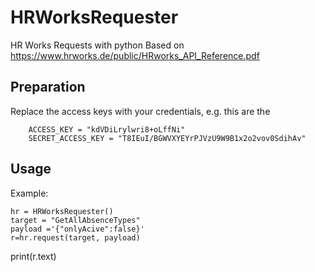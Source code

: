 # HRWorksRequester
HR Works Requests with python
Based on https://www.hrworks.de/public/HRworks_API_Reference.pdf 

## Preparation

Replace the access keys with your credentials, e.g. this are the
```
    ACCESS_KEY = "kdVDiLrylwri8+oLffNi"
    SECRET_ACCESS_KEY = "T8IEuI/BGWVXYEYrPJVzU9W9B1x2o2vov0SdihAv"
```
## Usage

Example:
```
hr = HRWorksRequester()
target = "GetAllAbsenceTypes"
payload ='{"onlyAcive":false}'
r=hr.request(target, payload)
```
print(r.text)
